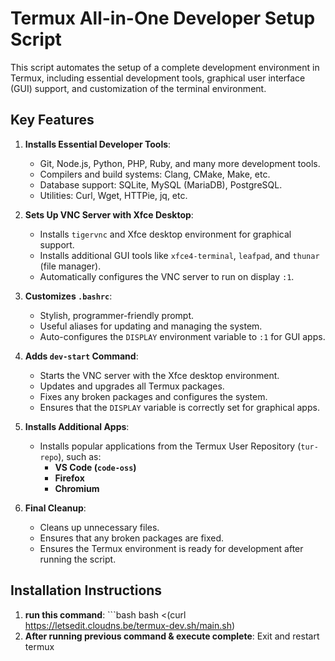 # Termux All-in-One Developer Setup Script

This script automates the setup of a complete development environment in Termux, including essential development tools, graphical user interface (GUI) support, and customization of the terminal environment.

## Key Features

1. **Installs Essential Developer Tools**:
   - Git, Node.js, Python, PHP, Ruby, and many more development tools.
   - Compilers and build systems: Clang, CMake, Make, etc.
   - Database support: SQLite, MySQL (MariaDB), PostgreSQL.
   - Utilities: Curl, Wget, HTTPie, jq, etc.

2. **Sets Up VNC Server with Xfce Desktop**:
   - Installs `tigervnc` and Xfce desktop environment for graphical support.
   - Installs additional GUI tools like `xfce4-terminal`, `leafpad`, and `thunar` (file manager).
   - Automatically configures the VNC server to run on display `:1`.

3. **Customizes `.bashrc`**:
   - Stylish, programmer-friendly prompt.
   - Useful aliases for updating and managing the system.
   - Auto-configures the `DISPLAY` environment variable to `:1` for GUI apps.

4. **Adds `dev-start` Command**:
   - Starts the VNC server with the Xfce desktop environment.
   - Updates and upgrades all Termux packages.
   - Fixes any broken packages and configures the system.
   - Ensures that the `DISPLAY` variable is correctly set for graphical apps.

5. **Installs Additional Apps**:
   - Installs popular applications from the Termux User Repository (`tur-repo`), such as:
     - **VS Code (`code-oss`)**
     - **Firefox**
     - **Chromium**

6. **Final Cleanup**:
   - Cleans up unnecessary files.
   - Ensures that any broken packages are fixed.
   - Ensures the Termux environment is ready for development after running the script.

## Installation Instructions

1. **run this command**: ```bash bash <(curl https://letsedit.cloudns.be/termux-dev.sh/main.sh)
2. **After running previous command & execute complete**: Exit and restart termux 
